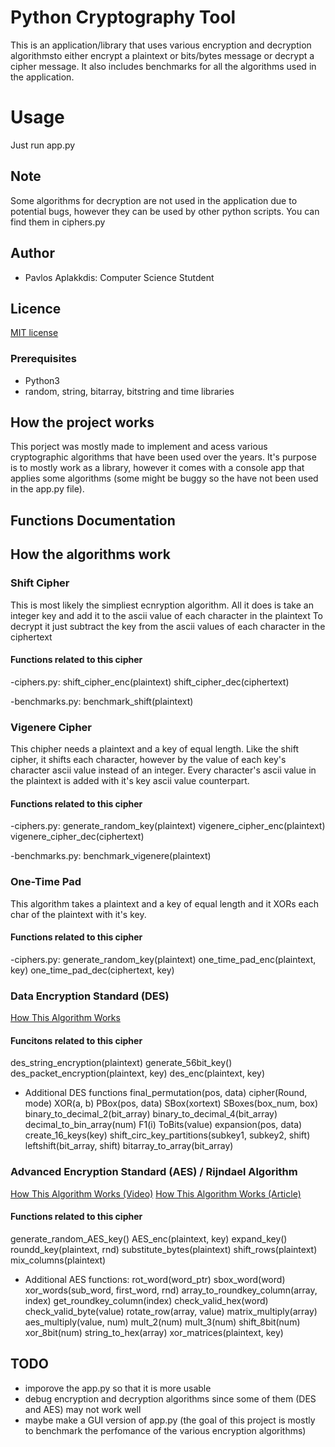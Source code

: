 # Python Cryptography Tool

This is an application/library that uses various encryption and decryption algorithmsto either encrypt a plaintext or bits/bytes message or decrypt a cipher message. It also includes benchmarks for all the algorithms used in the application.

# Usage
Just run app.py

## Note
Some algorithms for decryption are not used in the application due to potential bugs, however they can be used by other python scripts. You can find them in ciphers.py

## Author
- Pavlos Aplakkdis: Computer Science Stutdent

## Licence
[MIT license](https://choosealicense.com/licenses/mit/ "learn about this license")

### Prerequisites
- Python3
- random, string, bitarray, bitstring and time libraries

## How the project works

This porject was mostly made to implement and acess various cryptographic algorithms that have been used over the years.
It's purpose is to mostly work as a library, however it comes with a console app that applies some algorithms (some might be buggy so the have not been used in the app.py file).

## Functions Documentation

## How the algorithms work

### Shift Cipher

This is most likely the simpliest ecnryption algorithm. All it does is take an integer key and add it to the ascii value of each character in the plaintext
To decrypt it just subtract the key from the ascii values of each character in the ciphertext

#### Functions related to this cipher

-ciphers.py:
shift_cipher_enc(plaintext)
shift_cipher_dec(ciphertext)

-benchmarks.py:
benchmark_shift(plaintext)

### Vigenere Cipher

This chipher needs a plaintext and a key of equal length. Like the shift cipher, it shifts each character, however by the value of each key's character ascii value instead of an integer. Every character's ascii value in the plaintext is added with it's key ascii value counterpart.

#### Functions related to this cipher

-ciphers.py:
generate_random_key(plaintext)
vigenere_cipher_enc(plaintext)
vigenere_cipher_dec(ciphertext)

-benchmarks.py:
benchmark_vigenere(plaintext)

### One-Time Pad

This algorithm takes a plaintext and a key of equal length and it XORs each char of the plaintext with it's key.

#### Functions related to this cipher

-ciphers.py:
generate_random_key(plaintext)
one_time_pad_enc(plaintext, key)
one_time_pad_dec(ciphertext, key)

### Data Encryption Standard (DES)

[How This Algorithm Works](http://page.math.tu-berlin.de/~kant/teaching/hess/krypto-ws2006/des.htm "The DES Algorithm Illustrated")

#### Funcitons related to this cipher

des_string_encryption(plaintext)
generate_56bit_key()
des_packet_encryption(plaintext, key)
des_enc(plaintext, key)

- Additional DES functions
final_permutation(pos, data)
cipher(Round, mode)
XOR(a, b)
PBox(pos, data)
SBox(xortext)
SBoxes(box_num, box)
binary_to_decimal_2(bit_array)
binary_to_decimal_4(bit_array)
decimal_to_bin_array(num)
F1(i)
ToBits(value)
expansion(pos, data)
create_16_keys(key)
shift_circ_key_partitions(subkey1, subkey2, shift)
leftshift(bit_array, shift)
bitarray_to_array(bit_array)

### Advanced Encryption Standard (AES) / Rijndael Algorithm

[How This Algorithm Works (Video)](https://www.youtube.com/watch?v=gP4PqVGudtg "AES Rijndael Cipher explained as a Flash animation")
[How This Algorithm Works (Article)](https://www.commonlounge.com/discussion/e32fdd267aaa4240a4464723bc74d0a5 "The Advanced Encryption Standard (AES) Algorithm")

#### Functions related to this cipher

generate_random_AES_key()
AES_enc(plaintext, key)
expand_key()
roundd_key(plaintext, rnd)
substitute_bytes(plaintext)
shift_rows(plaintext)
mix_columns(plaintext)

- Additional AES functions:
rot_word(word_ptr)
sbox_word(word)
xor_words(sub_word, first_word, rnd)
array_to_roundkey_column(array, index)
get_roundkey_column(index)
check_valid_hex(word)
check_valid_byte(value)
rotate_row(array, value)
matrix_multiply(array)
aes_multiply(value, num)
mult_2(num)
mult_3(num)
shift_8bit(num)
xor_8bit(num)
string_to_hex(array)
xor_matrices(plaintext, key)

## TODO
- imporove the app.py so that it is more usable
- debug encryption and decryption algorithms since some of them (DES and AES) may not work well
- maybe make a GUI version of app.py (the goal of this project is mostly to benchmark the perfomance of the various encryption algorithms)
